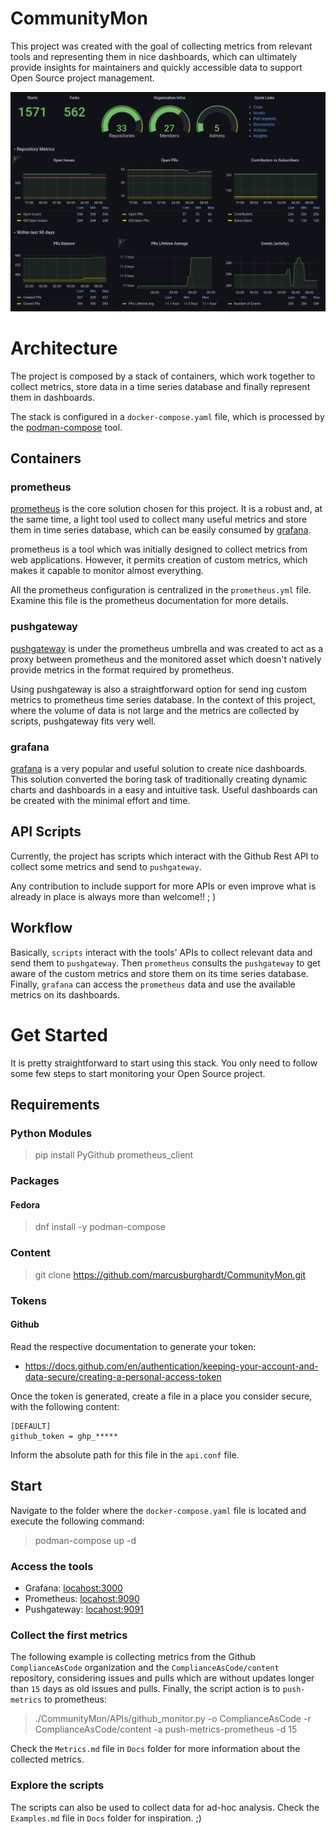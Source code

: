 # CommunityMon
This project was created with the goal of collecting metrics from relevant tools and representing them in nice dashboards, which can ultimately provide insights for maintainers and quickly accessible data to support Open Source project management.

![Grafana Dashboard](Screenshot_Grafana.png)

# Architecture
The project is composed by a stack of containers, which work together to collect metrics, store data in a time series database and finally represent them in dashboards.

The stack is configured in a `docker-compose.yaml` file, which is processed by the [podman-compose](https://github.com/containers/podman-compose) tool.

## Containers
### prometheus
[prometheus](https://prometheus.io/) is the core solution chosen for this project. It is a robust and, at the same time, a light tool used to collect many useful metrics and store them in time series database, which can be easily consumed by [grafana](https://grafana.com/oss/grafana/).

prometheus is a tool which was initially designed to collect metrics from web applications. However, it permits creation of custom metrics, which makes it capable to monitor almost everything.

All the prometheus configuration is centralized in the `prometheus.yml` file. Examine this file is the prometheus documentation for more details.

### pushgateway
[pushgateway](https://github.com/prometheus/pushgateway) is under the prometheus umbrella and was created to act as a proxy between prometheus and the monitored asset which doesn't natively provide metrics in the format required by prometheus.

Using pushgateway is also a straightforward option for send ing custom metrics to prometheus time series database. In the context of this project, where the volume of data is not large and the metrics are collected by scripts, pushgateway fits very well.

### grafana
[grafana](https://grafana.com/oss/grafana/) is a very popular and useful solution to create nice dashboards. This solution converted the boring task of traditionally creating dynamic charts and dashboards in a easy and intuitive task. Useful dashboards can be created with the minimal effort and time.

## API Scripts
Currently, the project has scripts which interact with the Github Rest API to collect some metrics and send to `pushgateway`.

Any contribution to include support for more APIs or even improve what is already in place is always more than welcome!! ; )

## Workflow
Basically, `scripts` interact with the tools' APIs to collect relevant data and send them to `pushgateway`. Then `prometheus` consults the `pushgateway` to get aware of the custom metrics and store them on its time series database. Finally, `grafana` can access the `prometheus` data and use the available metrics on its dashboards.

# Get Started
It is pretty straightforward to start using this stack. You only need to follow some few steps to start monitoring your Open Source project.
## Requirements
### Python Modules
> pip install PyGithub prometheus_client

### Packages
#### Fedora
> dnf install -y podman-compose

### Content
> git clone https://github.com/marcusburghardt/CommunityMon.git

### Tokens
#### Github
Read the respective documentation to generate your token:
* https://docs.github.com/en/authentication/keeping-your-account-and-data-secure/creating-a-personal-access-token

Once the token is generated, create a file in a place you consider secure, with the following content:
```dotnetcli
[DEFAULT]
github_token = ghp_*****
```
Inform the absolute path for this file in the `api.conf` file.

## Start
Navigate to the folder where the `docker-compose.yaml` file is located and execute the following command:
> podman-compose up -d

### Access the tools
* Grafana: [locahost:3000](http://localhost:3000)
* Prometheus: [locahost:9090](http://localhost:9090)
* Pushgateway: [locahost:9091](http://localhost:9091)

### Collect the first metrics
The following example is collecting metrics from the Github `ComplianceAsCode` organization and the `ComplianceAsCode/content` repository, considering issues and pulls which are without updates longer than `15` days as old issues and pulls. Finally, the script action is to `push-metrics` to prometheus:
> ./CommunityMon/APIs/github_monitor.py -o ComplianceAsCode -r ComplianceAsCode/content -a push-metrics-prometheus -d 15

Check the `Metrics.md` file in `Docs` folder for more information about the collected metrics.

### Explore the scripts
The scripts can also be used to collect data for ad-hoc analysis. Check the `Examples.md` file in `Docs` folder for inspiration. ;)
